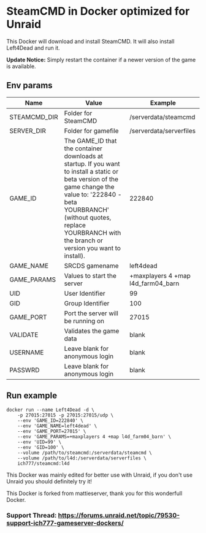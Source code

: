 # SteamCMD in Docker optimized for Unraid
This Docker will download and install SteamCMD. It will also install Left4Dead and run it.

**Update Notice:** Simply restart the container if a newer version of the game is available.

## Env params
| Name | Value | Example |
| --- | --- | --- |
| STEAMCMD_DIR | Folder for SteamCMD | /serverdata/steamcmd |
| SERVER_DIR | Folder for gamefile | /serverdata/serverfiles |
| GAME_ID | The GAME_ID that the container downloads at startup. If you want to install a static or beta version of the game change the value to: '222840 -beta YOURBRANCH' (without quotes, replace YOURBRANCH with the branch or version you want to install). | 222840 |
| GAME_NAME | SRCDS gamename | left4dead |
| GAME_PARAMS | Values to start the server | +maxplayers 4 +map l4d_farm04_barn |
| UID | User Identifier | 99 |
| GID | Group Identifier | 100 |
| GAME_PORT | Port the server will be running on | 27015 |
| VALIDATE | Validates the game data | blank |
| USERNAME | Leave blank for anonymous login | blank |
| PASSWRD | Leave blank for anonymous login | blank |

## Run example
```
docker run --name Left4Dead -d \
	-p 27015:27015 -p 27015:27015/udp \
	--env 'GAME_ID=222840' \
	--env 'GAME_NAME=left4dead' \
	--env 'GAME_PORT=27015' \
	--env 'GAME_PARAMS=+maxplayers 4 +map l4d_farm04_barn' \
	--env 'UID=99' \
	--env 'GID=100' \
	--volume /path/to/steamcmd:/serverdata/steamcmd \
	--volume /path/to/l4d:/serverdata/serverfiles \
	ich777/steamcmd:l4d
```

This Docker was mainly edited for better use with Unraid, if you don't use Unraid you should definitely try it!

This Docker is forked from mattieserver, thank you for this wonderfull Docker.

### Support Thread: https://forums.unraid.net/topic/79530-support-ich777-gameserver-dockers/